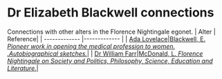 # Dr Elizabeth Blackwell connections
Connections with other alters in the Florence Nightingale egonet.
| Alter  | Reference|
| ------------- |------------- |
| [Ada Lovelace](https://github.com/altealo/FNTest/blob/master/AltersReferences/AdaLovelace.md)|[Blackwell, E. *Pioneer work in opening the medical profession to women. .Autobiographical sketches.*](https://digital.library.upenn.edu/women/blackwell/pioneer/pioneer.html)|
| [Dr William Farr](https://github.com/altealo/FNTest/blob/master/AltersReferences/WilliamFarr.md)|[McDonald, L. *Florence Nightingale on Society and Politics, Philosophy, Science, Education and Literature.*](https://books.google.co.uk/books?id=6uR0CwAAQBAJ&pg=PA370&lpg=PA370&dq=BENJAMIN+JOWETT+AND+EDWIN+CHADWICK&source=bl&ots=_oof-_UJK8&sig=ACfU3U3grpNzY5zaZmDD9H9DMq6yEDDWIw&hl=en&sa=X&ved=2ahUKEwihv-CUgPzjAhWQRRUIHUK_CTYQ6AEwDnoECAYQAQ#v=onepage&q=BENJAMIN%20JOWETT%20AND%20EDWIN%20CHADWICK&f=false)|

